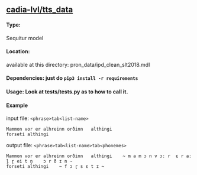 ## [cadia-lvl/tts_data](https://github.com/cadia-lvl/tts_data)
#### Type: 
Sequitur model
#### Location: 
available at this directory: pron_data/ipd_clean_slt2018.mdl
#### Dependencies: just do `pip3 install -r requirements`
#### Usage: Look at tests/tests.py as to how to call it.
####  Example 

input file: 
`<phrase>tab<list-name>`
```
Mammon vor er alhreinn orðinn	althingi
forseti	althingi
```

output file:
`<phrase>tab<list-name>tab<phonemes>`
```
Mammon vor er alhreinn orðinn	althingi	~ m a m ɔ n	v ɔː r	ɛ r	aː l̥ r̥ ei t n̥	ɔ r ð ɪ n ~
forseti	althingi	~ f ɔ r̥ s ɛ t ɪ ~
```
